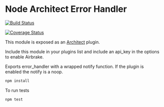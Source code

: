 Node Architect Error Handler
====================

[![Build Status](https://travis-ci.org/tdfairbrother/node-architect-error-handler.svg)](https://travis-ci.org/tdfairbrother/node-architect-error-handler)

[![Coverage Status](https://coveralls.io/repos/tdfairbrother/node-architect-error-handler/badge.svg)](https://coveralls.io/r/tdfairbrother/node-architect-error-handler)


This module is exposed as an [Architect](https://github.com/c9/architect) plugin.

Include this module in your plugins list and include an api_key in the options to enable Airbrake.

Exports error_handler with a wrapped notify function. If the plugin is enabled the notify is a noop.


```sh
npm install
```

To run tests
```sh
npm test
```
